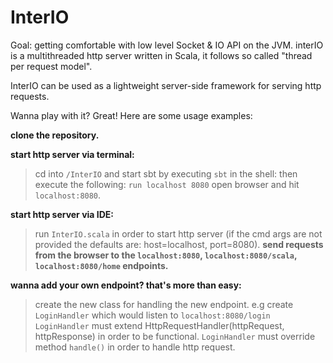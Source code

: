 # InterIO
Goal: getting comfortable with low level Socket &amp; IO API on the JVM. interIO is a multithreaded http server written in Scala, it follows so called "thread per request model".

InterIO can be used as a lightweight server-side framework for serving http requests.

Wanna play with it? Great! Here are some usage examples:

**clone the repository.**

**start http server via terminal:** 
  > cd into `/InterIO` and start sbt by executing `sbt` in the shell:
  > then execute the following: `run localhost 8080`
  > open browser and hit `localhost:8080`.

**start http server via IDE:**

  > run `InterIO.scala` in order to start http server (if the cmd args are not provided the defaults are: host=localhost, port=8080).
**send requests from the browser to the `localhost:8080`, `localhost:8080/scala`, `localhost:8080/home` endpoints.**

**wanna add your own endpoint? that's more than easy:**
  
  > create the new class for handling the new endpoint. e.g create `LoginHandler` which would listen to `localhost:8080/login`
  > `LoginHandler` must extend HttpRequestHandler(httpRequest, httpResponse) in order to be functional.
  > `LoginHandler` must override method `handle()` in order to handle http request.
